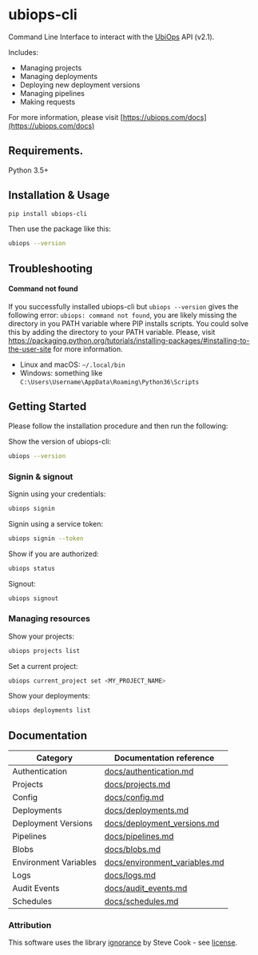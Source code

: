 # ubiops-cli
Command Line Interface to interact with the [UbiOps](https://ubiops.com) API (v2.1).

Includes:
- Managing projects
- Managing deployments
- Deploying new deployment versions
- Managing pipelines
- Making requests

For more information, please visit [https://ubiops.com/docs](https://ubiops.com/docs)

## Requirements.

Python 3.5+

## Installation & Usage

```bash
pip install ubiops-cli
```

Then use the package like this:
```bash
ubiops --version
```

## Troubleshooting
#### Command not found
If you successfully installed ubiops-cli but `ubiops --version` gives the following error: `ubiops: command not found`, 
you are likely missing the directory in you PATH variable where PIP installs scripts. You could solve this by adding 
the directory to your PATH variable. Please, visit 
https://packaging.python.org/tutorials/installing-packages/#installing-to-the-user-site for more information.
- Linux and macOS: `~/.local/bin`
- Windows: something like `C:\Users\Username\AppData\Roaming\Python36\Scripts`

## Getting Started

Please follow the installation procedure and then run the following:

Show the version of ubiops-cli:

```bash
ubiops --version
```

### Signin & signout

Signin using your credentials:

```bash
ubiops signin
```

Signin using a service token:

```bash
ubiops signin --token
```

Show if you are authorized:

```bash
ubiops status
```

Signout:

```bash
ubiops signout
```

### Managing resources

Show your projects:

```bash
ubiops projects list
```

Set a current project:

```bash
ubiops current_project set <MY_PROJECT_NAME>
```

Show your deployments:

```bash
ubiops deployments list
```

## Documentation

Category | Documentation reference
---- | ---- 
Authentication | [docs/authentication.md](https://github.com/UbiOps/command-line-interface/tree/master/docs/authentication.md)
Projects | [docs/projects.md](https://github.com/UbiOps/command-line-interface/tree/master/docs/projects.md)
Config | [docs/config.md](https://github.com/UbiOps/command-line-interface/tree/master/docs/config.md)
Deployments | [docs/deployments.md](https://github.com/UbiOps/command-line-interface/tree/master/docs/deployments.md)
Deployment Versions | [docs/deployment_versions.md](https://github.com/UbiOps/command-line-interface/tree/master/docs/deployment_versions.md)
Pipelines | [docs/pipelines.md](https://github.com/UbiOps/command-line-interface/tree/master/docs/pipelines.md)
Blobs | [docs/blobs.md](https://github.com/UbiOps/command-line-interface/tree/master/docs/blobs.md)
Environment Variables | [docs/environment_variables.md](https://github.com/UbiOps/command-line-interface/tree/master/docs/environment_variables.md)
Logs | [docs/logs.md](https://github.com/UbiOps/command-line-interface/tree/master/docs/logs.md)
Audit Events | [docs/audit_events.md](https://github.com/UbiOps/command-line-interface/tree/master/docs/audit_events.md)
Schedules | [docs/schedules.md](https://github.com/UbiOps/command-line-interface/tree/master/docs/schedules.md)


### Attribution
This software uses the library [ignorance](https://github.com/snark/ignorance) by Steve Cook - see [license](https://github.com/UbiOps/command-line-interface/blob/master/pkg/ignore/LICENSE).
